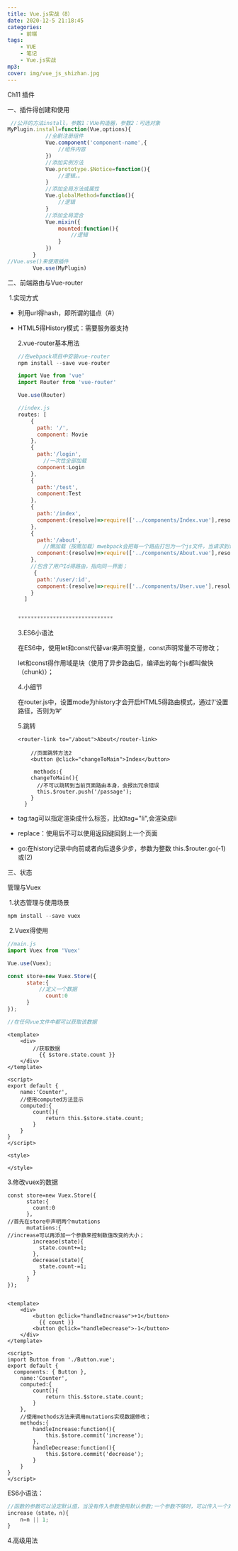 ```yaml
---
title: Vue.js实战（8）
date: 2020-12-5 21:18:45
categories: 
    - 前端
tags: 
    - VUE
    - 笔记
    - Vue.js实战
mp3: 
cover: img/vue_js_shizhan.jpg
---
```



Ch11 插件

一、插件得创建和使用

```javascript
 //公开的方法install，参数1：VUe构造器，参数2：可选对象     
MyPlugin.install=function(Vue,options){
            //全剧注册组件
            Vue.component('component-name',{
                //组件内容
            })
            //添加实例方法
            Vue.prototype.$Notice=function(){
                //逻辑。。
            }
            //添加全局方法或属性
            Vue.globalMethod=function(){
                //逻辑
            }
            //添加全局混合
            Vue.mixin({
                mounted:function(){
                    //逻辑 
                }
            })
        }
//Vue.use()来使用插件
        Vue.use(MyPlugin)
```

二、前端路由与Vue-router

​		1.实现方式

- 利用url得hash，即所谓的锚点（#）

- HTML5得History模式：需要服务器支持

  2.vue-router基本用法

  ```javascript
  //在webpack项目中安装vue-router
  npm install --save vue-router
  
  import Vue from 'vue'
  import Router from 'vue-router'
  
  Vue.use(Router)
  
  //index.js
  routes: [
      {
        path: '/',
        component: Movie
      },
      {
        path:'/login',
          //一次性全部加载
        component:Login
      },
      {
        path:'/test',
        component:Test
      },
      {
        path:'/index',
        component:(resolve)=>require(['../components/Index.vue'],resolve)
      },
      {
        path:'/about',
          //懒加载（按需加载）mwebpack会把每一个路由打包为一个js文件，当请求到该页面时，才会去加载这个页面得js
        component:(resolve)=>require(['../components/About.vue'],resolve)
      },
      //包含了用户Id得路由，指向同一界面；
       {
        path:'/user/:id',
        component:(resolve)=>require(['../components/User.vue'],resolve)
      }
    ] 
  
  
  ******************************
  
  ```

  3.ES6小语法

  在ES6中，使用let和const代替var来声明变量，const声明常量不可修改；

  let和const得作用域是块（使用了异步路由后，编译出的每个js都叫做快（chunk)）；

  4.小细节

  在router.js中，设置mode为history才会开启HTML5得路由模式，通过’/‘设置路径，否则为’#‘

  5.跳转

  ```vue
  <router-link to="/about">About</router-link>
  
      //页面跳转方法2
      <button @click="changeToMain">Index</button>
      
       methods:{
      changeToMain(){
        //不可以跳转到当前页面路由本身，会报出冗余错误
        this.$router.push('/passage');
      }
    }
  ```

  

- tag:tag可以指定渲染成什么标签，比如tag="li",会渲染成li

- replace：使用后不可以使用返回键回到上一个页面

- go:在history记录中向前或者向后退多少步，参数为整数   this.$router.go(-1)或(2)

三、状态

管理与Vuex

​	1.状态管理与使用场景

```javascript
npm install --save vuex
```

​	2.Vuex得使用

```javascript
//main.js
import Vuex from 'Vuex'

Vue.use(Vuex);

const store=new Vuex.Store({
      state:{
          //定义一个数据
        	count:0
      }
});

//在任何vue文件中都可以获取该数据

```

```vue
<template>
    <div>
        //获取数据
          {{ $store.state.count }}
    </div>
</template>

<script>
export default {
    name:'Counter',
    //使用computed方法显示
    computed:{
        count(){
            return this.$store.state.count;
        }
    }
}
</script>

<style>

</style>
```

3.修改vuex的数据

```vue
const store=new Vuex.Store({
      state:{
        count:0
      },
//首先在store中声明两个mutations
      mutations:{
//increase可以再添加一个参数来控制数值改变的大小；
        increase(state){
          state.count+=1;
        },
        decrease(state){
          state.count-=1;
        }
      }
});


<template>
    <div>
        <button @click="handleIncrease">+1</button>
          {{ count }}
        <button @click="handleDecrease">-1</button>  
    </div>
</template>

<script>
import Button from './Button.vue';
export default {
  components: { Button },
    name:'Counter',
    computed:{
        count(){
            return this.$store.state.count;
        }
    },
    //使用methods方法来调用mutations实现数据修改；
    methods:{
        handleIncrease:function(){
            this.$store.commit('increase');
        },
        handleDecrease:function(){
            this.$store.commit('decrease');
        }
    }
}
</script>
```

ES6小语法：

```javascript
//函数的参数可以设定默认值，当没有传入参数使用默认参数;一个参数不够时，可以传入一个对象，无限扩展；
increase（state，n){
    n=n || 1;
}
```

4.高级用法

